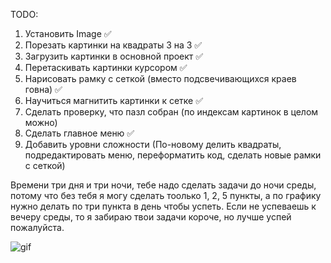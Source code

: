 TODO:
1. Установить Image ✅
2. Порезать картинки на квадраты 3 на 3 ✅
3. Загрузить картинки в основной проект ✅
4. Перетаскивать картинки курсором ✅
5. Нарисовать рамку с сеткой (вместо подсвечивающихся краев говна) ✅
6. Научиться магнитить картинки к сетке ✅
7. Сделать проверку, что пазл собран (по индексам картинок в целом можно)
8. Сделать главное меню ✅
9. Добавить уровни сложности (По-новому делить квадраты, подредактировать меню, переформатить код, сделать новые рамки с сеткой)

Времени три дня и три ночи, тебе надо сделать задачи до ночи среды, потому что без тебя я могу сделать тоолько 1, 2, 5 пункты, а по графику нужно делать по три пункта в день чтобы успеть. Если не успеваешь к вечеру среды, то я забираю твои задачи короче, но лучше успей пожалуйста.


![gif](./puzzle.gif)
